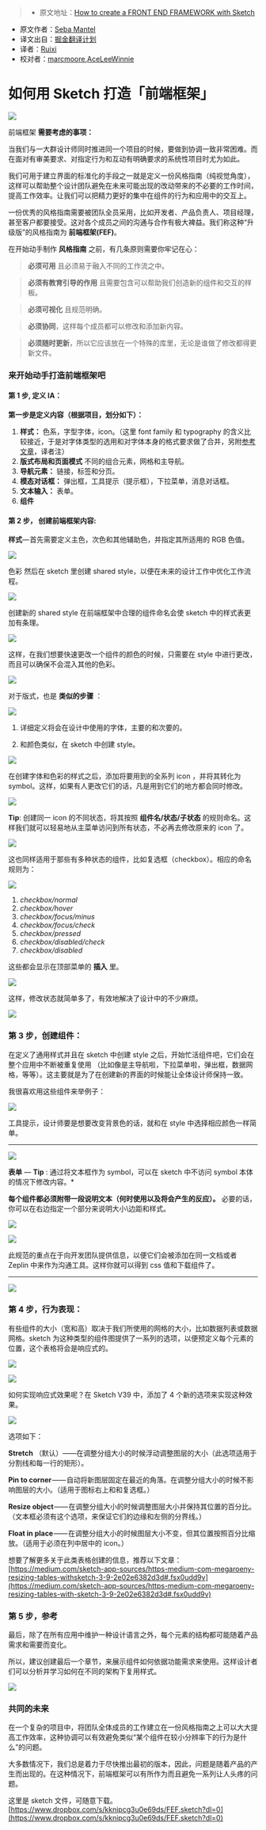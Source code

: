 > * 原文地址：[How to create a FRONT END FRAMEWORK with Sketch](https://medium.com/sketch-app-sources/how-to-create-a-front-end-framework-with-sketch-2379edb5e7df#.r6g3tx6wk)
* 原文作者：[Seba Mantel](https://medium.com/@sebamantel)
* 译文出自：[掘金翻译计划](https://github.com/xitu/gold-miner)
* 译者：[Ruixi](https://github.com/Ruixi)
* 校对者：[marcmoore](https://github.com/marcmoore),[AceLeeWinnie](https://github.com/AceLeeWinnie)

# 如何用 Sketch 打造「前端框架」

![](https://cdn-images-1.medium.com/max/800/1*5XO0vb0mmbRoCLvB1Laxww.png)

前端框架
**需要考虑的事项：**

当我们与一大群设计师同时推进同一个项目的时候，要做到协调一致非常困难。而在面对有审美要求、对指定行为和互动有明确要求的系统性项目时尤为如此。

我们可用于建立界面的标准化的手段之一就是定义一份风格指南（纯视觉角度），这样可以帮助整个设计团队避免在未来可能出现的改动带来的不必要的工作时间，提高工作效率。让我们可以把精力更好的集中在组件的行为和应用中的交互上。

一份优秀的风格指南需要被团队全员采用，比如开发者、产品负责人、项目经理，甚至客户都要接受。这对各个成员之间的沟通与合作有极大裨益。我们称这种“升级版”的风格指南为 **前端框架(FEF)**。

在开始动手制作 **风格指南** 之前，有几条原则需要你牢记在心： 

> **必须可用** 且必须易于融入不同的工作流之中。

> **必须有教育引导的作用** 且需要包含可以帮助我们创造新的组件和交互的样板。

> **必须可视化** 且规范明确。

> **必须协同**，这样每个成员都可以修改和添加新内容。

> **必须随时更新**，所以它应该放在一个特殊的库里，无论是谁做了修改都得更新文件。 

### 来开始动手打造前端框架吧

#### **第 1 步, 定义 IA：**

**第一步是定义内容（根据项目，划分如下）：**

1. **样式：** 色系，字型字体，icon。（这里 font family 和 typography 的含义比较接近，于是对字体类型的选用和对字体本身的格式要求做了合并，另附[参考文章](http://blog.justfont.com/2013/02/some_nouns/)，译者注）
2. **版式布局和页面模式** 不同的组合元素，网格和主导航。
3. **导航元素：** 链接，标签和分页。
4. **模态对话框：** 弹出框，工具提示（提示框），下拉菜单，消息对话框。
5. **文本输入：** 表单。
6. **组件**

#### **第 2 步， 创建前端框架内容:**

**样式**— 首先需要定义主色，次色和其他辅助色，并指定其所适用的 RGB 色值。

![](https://cdn-images-1.medium.com/max/800/1*0680BvMRMDvOqv4MRA4VQg.png)

色彩
然后在 sketch 里创建 shared style，以便在未来的设计工作中优化工作流程。

![](https://cdn-images-1.medium.com/max/800/1*21VbE5DSGT7keM78gPgmwQ.png)

创建新的 shared style
在前端框架中合理的组件命名会使 sketch 中的样式表更加有条理。

![](https://cdn-images-1.medium.com/max/800/1*HF9eeJVg8B9SPtTZaILG8g.png)

这样，在我们想要快速更改一个组件的颜色的时候，只需要在 style 中进行更改，而且可以确保不会混入其他的色彩。

![](https://cdn-images-1.medium.com/max/800/1*BECrGby5mDvj2CvH0PD7Tw.gif)

对于版式，也是 **类似的步骤** ：

![](https://cdn-images-1.medium.com/max/800/1*7Y7b4PgKIfW0ZjfQRVdeYw.png)

1. 详细定义将会在设计中使用的字体，主要的和次要的。

2. 和颜色类似，在 sketch 中创建 style。

![](https://cdn-images-1.medium.com/max/800/1*r5kXboT_OU3FuvYW-JTdDA.png)

在创建字体和色彩的样式之后，添加将要用到的全系列 icon ，并将其转化为 symbol。这样，如果有人更改它们的话，凡是用到它们的地方都会同时修改。

![](https://cdn-images-1.medium.com/max/800/1*zY38WGccGulaGcDx9mN_pQ.png)

**Tip**: 创建同一 icon 的不同状态，将其按照 **组件名/状态/子状态** 的规则命名。这样我们就可以轻易地从主菜单访问到所有状态，不必再去修改原来的 icon 了。

![](https://cdn-images-1.medium.com/max/800/1*Plvt7vP2xWMqdNddWTpAEg.png)

这也同样适用于那些有多种状态的组件，比如复选框（checkbox）。相应的命名规则为：

![](https://cdn-images-1.medium.com/max/600/1*x7SSpMS1HYyksCeGDlf0ew.png)

1. *checkbox/normal*
2. *checkbox/hover*
3. *checkbox/focus/minus*
4. *checkbox/focus/check*
5. *checkbox/pressed*
6. *checkbox/disabled/check*
7. *checkbox/disabled*

这些都会显示在顶部菜单的 **插入** 里。

![](https://cdn-images-1.medium.com/max/800/1*kBtWUmlgfvJ9eTjD4B3srg.png)

这样，修改状态就简单多了，有效地解决了设计中的不少麻烦。

![](https://cdn-images-1.medium.com/max/800/1*O5oibWdHf0nAw2F_H2o3eQ.gif)

### **第 3 步，创建组件：**

在定义了通用样式并且在 sketch 中创建 style 之后，开始忙活组件吧，它们会在整个应用中不断被重复使用 （比如像是主导航啦，下拉菜单啦，弹出框，数据网格，等等）。这主要就是为了在创建新的界面的时候能让全体设计师保持一致。 

我很喜欢用这些组件来举例子：

![](https://cdn-images-1.medium.com/max/600/1*RsguKlz0WVVfrxnby2cGGg.png)

工具提示，设计师要是想要改变背景色的话，就和在 style 中选择相应颜色一样简单。 

---

![](https://cdn-images-1.medium.com/max/600/1*rmoiLTbljAL_Iv_jREEfqw.gif)

**表单** — **Tip** : 通过将文本框作为 symbol，可以在 sketch 中不访问 symbol 本体的情况下修改内容。*

**每个组件都必须附带一段说明文本（何时使用以及将会产生的反应）。** 必要的话，你可以在右边指定一个部分来说明大小\边距和样式。

![](https://cdn-images-1.medium.com/max/1000/1*XTVyLYKhaCv1sbPbk36HQQ.png)

![](https://cdn-images-1.medium.com/max/600/1*2czyxGfUjQTlZlVcnYSHvQ.png)

此规范的重点在于向开发团队提供信息，以便它们会被添加在同一文档或者 Zeplin 中来作为沟通工具。这样你就可以得到 css 值和下载组件了。

---

![](https://cdn-images-1.medium.com/max/800/1*jkfloUVJ4GNoYqjxhMkPmg.png)

### **第 4 步，行为表现：**

有些组件的大小（宽和高）取决于我们所使用的网格的大小，比如数据列表或数据网格。sketch 为这种类型的组件图提供了一系列的选项，以便预定义每个元素的位置，这个表格将会是响应式的。

![](https://cdn-images-1.medium.com/freeze/max/30/1*GmMBqaF-_o8DSW15ofCA1Q.gif?q=20)

![](https://cdn-images-1.medium.com/max/800/1*lsv9CluG3SLG1IiUtHrsoQ.gif)

如何实现响应式效果呢？在 Sketch V39 中，添加了 4 个新的选项来实现这种效果。

![](https://cdn-images-1.medium.com/max/600/1*2fdvGW7BjPqQJux63bv9BQ.png)

选项如下：

**Stretch** （默认）——在调整分组大小的时候浮动调整图层的大小（此选项适用于分割线和每一行的矩形）。

**Pin to corner** —— 自动将新图层固定在最近的角落。在调整分组大小的时候不影响图层的大小。（适用于图标右上和和复选框。）

**Resize object** —— 在调整分组大小的时候调整图层大小并保持其位置的百分比。（文本框必须有这个选项，来保证它们的边缘和左侧的分界线。）

**Float in place** —— 在调整分组大小的时候图层大小不变，但其位置按照百分比缩放。（适用于必须在列中居中的 icon。）

想要了解更多关于此类表格创建的信息，推荐以下文章： [https://medium.com/sketch-app-sources/https-medium-com-megaroeny-resizing-tables-withsketch-3-9-2e02e6382d3d#.fsx0udd9v](https://medium.com/sketch-app-sources/https-medium-com-megaroeny-resizing-tables-with-sketch-3-9-2e02e6382d3d#.fsx0udd9v)

### **第 5 步，参考**

最后，除了在所有应用中维护一种设计语言之外，每个元素的结构都可能随着产品需求和需要而变化。

所以，建议创建最后一个章节，来展示组件如何依据功能需求来使用。这样设计者们可以分析并学习如何在不同的架构下复用样式。

![](https://cdn-images-1.medium.com/max/1000/1*7dwpsMQbPutwLDEz8cCzfg.png)


### **共同的未来**

在一个复杂的项目中，将团队全体成员的工作建立在一份风格指南之上可以大大提高工作效率，这种协调可以有效避免类似“某个组件在较小分辨率下的行为是什么”的问题。

大多数情况下，我们总是着力于尽快推出最初的版本，因此，问题是随着产品的产生而出现的。在这种情况下，前端框架可以有所作为而且避免一系列让人头疼的问题。

这里是 sketch 文件，可随意下载。[https://www.dropbox.com/s/kknipcg3u0e69ds/FEF.sketch?dl=0](https://www.dropbox.com/s/kknipcg3u0e69ds/FEF.sketch?dl=0)
